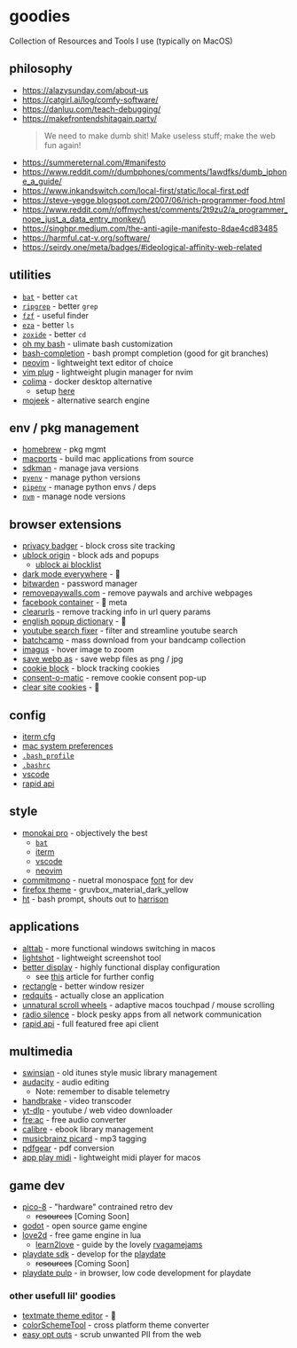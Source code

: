 # goodies
Collection of Resources and Tools I use (typically on MacOS)

## philosophy
* https://alazysunday.com/about-us
* https://catgirl.ai/log/comfy-software/
* https://danluu.com/teach-debugging/
* https://makefrontendshitagain.party/
    > We need to make dumb shit! Make useless stuff; make the web fun again! 
* https://summereternal.com/#manifesto
* https://www.reddit.com/r/dumbphones/comments/1awdfks/dumb_iphone_a_guide/
* https://www.inkandswitch.com/local-first/static/local-first.pdf
* https://steve-yegge.blogspot.com/2007/06/rich-programmer-food.html
* https://www.reddit.com/r/offmychest/comments/2t9zu2/a_programmer_nope_just_a_data_entry_monkey/\
* https://singhpr.medium.com/the-anti-agile-manifesto-8dae4cd83485
* https://harmful.cat-v.org/software/
* https://seirdy.one/meta/badges/#ideological-affinity-web-related

## utilities
* [`bat`](https://github.com/sharkdp/bat) - better `cat`
* [`ripgrep`](https://github.com/BurntSushi/ripgrep) - better `grep`
* [`fzf`](https://github.com/junegunn/fzf) - useful finder
* [`eza`](https://github.com/eza-community/eza) - better `ls`
* [`zoxide`](https://github.com/ajeetdsouza/zoxide) - better `cd`
* [oh my bash](https://ohmybash.nntoan.com/) - ulimate bash customization
* [bash-completion](https://formulae.brew.sh/formula/bash-completion) - bash prompt completion (good for git branches)
* [neovim](https://neovim.io/) - lightweight text editor of choice
* [vim plug](https://github.com/junegunn/vim-plug) - lightweight plugin manager for nvim
* [colima](https://github.com/abiosoft/colima) - docker desktop alternative
    * setup [here](https://gist.github.com/jennymaeleidig/e44f0e57e810b0ef75a2c5c17ef03fa3)
* [mojeek](https://www.mojeek.com/) - alternative search engine

## env / pkg management
* [homebrew](https://brew.sh/) - pkg mgmt
* [macports](https://www.macports.org/) - build mac applications from source
* [sdkman](https://sdkman.io/) - manage java versions
* [`pyenv`](https://github.com/pyenv/pyenv) - manage python versions
* [`pipenv`](https://pipenv.pypa.io/en/latest/) - manage python envs / deps
* [`nvm`](https://github.com/nvm-sh/nvm) - manage node versions

## browser extensions
* [privacy badger](https://privacybadger.org/) - block cross site tracking
* [ublock origin](https://ublockorigin.com/) - block ads and popups
    * [ublock ai blocklist](https://github.com/laylavish/uBlockOrigin-HUGE-AI-Blocklist)
* [dark mode everywhere](https://www.petasittek.com/dark-mode-everywhere/) - 🌙
* [bitwarden](https://bitwarden.com/) - password manager
* [removepaywalls.com](https://removepaywalls.com/) - remove paywals and archive webpages
* [facebook container](https://addons.mozilla.org/en-US/firefox/addon/facebook-container/) - 🚫 meta 
* [clearurls](https://github.com/ClearURLs/Addon) - remove tracking info in url query params
* [english popup dictionary](https://krv5vignesh.github.io/) - 📖
* [youtube search fixer](https://phoennix.gitlab.io/youtubesearchfix/) - filter and streamline youtube search
* [batchcamp](https://deejay.tools/) - mass download from your bandcamp collection
* [imagus](https://www.reddit.com/r/imagus/) - hover image to zoom
* [save webp as](https://github.com/jscher2000/Save-webP-as-extension) - save webp files as png / jpg
* [cookie block](https://github.com/dibollinger/CookieBlock) - block tracking cookies
* [consent-o-matic](https://consentomatic.au.dk/) - remove cookie consent pop-up
* [clear site cookies](https://addons.mozilla.org/en-US/firefox/addon/clear-site-cookies/) - 🍪

## config
* [iterm cfg](https://github.com/jennymaeleidig/dev-goodies/blob/main/config/iterm/Default.json)
* [mac system preferences](https://github.com/jennymaeleidig/dev-goodies/blob/main/config/mac/Preferences.zip) 
* [`.bash_profile`](https://github.com/jennymaeleidig/dev-goodies/blob/main/config/bash/.bash_profile)
* [`.bashrc`](https://github.com/jennymaeleidig/dev-goodies/blob/main/config/bash/.bashrc)
* [vscode]()
* [rapid api]()

## style
* [monokai pro](https://monokai.pro/) - objectively the best
    * [`bat`](https://github.com/jennymaeleidig/dev-goodies/blob/main/style/bat/Monokai%20Proish.tmTheme)
    * [iterm](https://github.com/jennymaeleidig/dev-goodies/blob/main/style/iterm/Monokai_Pro.itermcolors)
    * [vscode](https://monokai.pro/vscode)
    * [neovim](https://github.com/loctvl842/monokai-pro.nvim?tab=readme-ov-file#-pro)
* [commitmono](https://commitmono.com/) - nuetral monospace [font](https://github.com/jennymaeleidig/dev-goodies/blob/main/style/font/CommitMonoV143.zip) for dev
* [firefox theme](https://addons.mozilla.org/en-US/firefox/addon/gruvbox_material_dark_yellow/) - gruvbox_material_dark_yellow
* [ht](https://github.com/ohmybash/oh-my-bash/wiki/Themes#ht) - bash prompt, shouts out to [harrison](https://github.com/HarrisonGagnon)

## applications
* [alttab](https://alt-tab-macos.netlify.app/) - more functional windows switching in macos
* [lightshot](https://app.prntscr.com/en/index.html) - lightweight screenshot tool
* [better display](https://github.com/waydabber/BetterDisplay) - highly functional display configuration
    * see [this](https://github.com/waydabber/BetterDisplay/wiki/Eye-care:-prevent-PWM-and-or-temporal-dithering) article for  further config
* [rectangle](https://rectangleapp.com/) - better window resizer
* [redquits](http://carsten-mielke.com/redquits.html) - actually close an application
* [unnatural scroll wheels](https://github.com/ther0n/UnnaturalScrollWheels) - adaptive macos touchpad / mouse scrolling
* [radio silence](https://radiosilenceapp.com/) - block pesky apps from all network communication
* [rapid api](https://paw.cloud/) - full featured free api client

## multimedia
* [swinsian](https://swinsian.com/) - old itunes style music library management
* [audacity](https://www.audacityteam.org/) - audio editing
    * Note: remember to disable telemetry
* [handbrake](https://handbrake.fr/) - video transcoder
* [yt-dlp](https://ytdl-org.github.io/youtube-dl/) - youtube / web video downloader
* [fre:ac](https://github.com/enzo1982/freac) - free audio converter
* [calibre](https://calibre-ebook.com/) - ebook library management
* [musicbrainz picard](https://picard.musicbrainz.org/) - mp3 tagging
* [pdfgear](https://www.pdfgear.com/) - pdf conversion
* [app play midi](https://github.com/benwiggy/applaymidi) - lightweight midi player for macos

## game dev
* [pico-8](https://www.lexaloffle.com/pico-8.php) - "hardware" contrained retro dev
    * ~~resources~~ [Coming Soon]
* [godot](https://godotengine.org/) - open source game engine
* [love2d](https://love2d.org/) - free game engine in lua
    * [learn2love](https://rvagamejams.com/learn2love/) - guide by the lovely [rvagamejams]()
* [playdate sdk](https://play.date/dev/) - develop for the [playdate](https://play.date/)
    * ~~resources~~ [Coming Soon]
* [playdate pulp](https://play.date/pulp/) - in browser, low code development for playdate

### other usefull lil' goodies
* [textmate theme editor](https://tmtheme-editor.glitch.me) - 🎨
* [colorSchemeTool](https://github.com/JetBrains/colorSchemeTool) - cross platform theme converter
* [easy opt outs](https://easyoptouts.com/) - scrub unwanted PII from the web